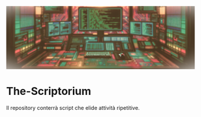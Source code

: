 <div style="text-align:center">
<img width="720" alt="the-scriptorium" src="_img/the-scriptorium.png">
</div>

# The-Scriptorium
Il repository conterrà script che elide attività ripetitive.
